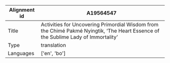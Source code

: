 |Alignment id | A19564547
| --- | --- 
|Title | Activities for Uncovering Primordial Wisdom from the Chimé Pakmé Nyingtik, ‘The Heart Essence of the Sublime Lady of Immortality’ 
|Type | translation
|Languages | ['en', 'bo']